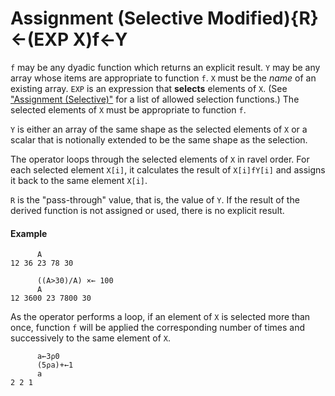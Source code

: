 




<h1 class="heading"><span class="name">Assignment (Selective Modified)</span><span class="command">{R}←(EXP X)f←Y</span></h1>

`f` may be any dyadic function which returns an explicit result.  `Y` may be any array whose items are appropriate to function `f`.  `X` must be the *name* of an existing array.  `EXP` is an expression that **selects** elements of `X`. (See ["Assignment (Selective)"](../../primitive-functions/primitive-functions-a-z/primitive-functions-a-z/assignment-selective.md) for a list of allowed selection functions.)  The selected elements of `X` must be appropriate to function `f`.


`Y` is either an array of the same shape as the selected elements of `X` or a scalar that is notionally extended to be the same shape as the selection.


The operator loops through the selected elements of `X` in ravel order. For each selected element `X[i]`,     it calculates the result of `X[i]fY[i]` and assigns it back to the same element `X[i]`.



`R` is the "pass-through" value, that is, the value of `Y`.  If the result of the derived function is not assigned or used, there is no explicit result.

#### Example
```apl
      A
12 36 23 78 30
 
      ((A>30)/A) ×← 100
      A
12 3600 23 7800 30
```


As the operator performs a loop, if an element of `X` is selected more than once,  function `f` will be applied the corresponding number of times and successively to the same element of `X`.
```apl
      a←3⍴0
      (5⍴a)+←1
      a
2 2 1
```


